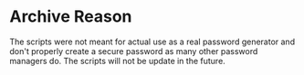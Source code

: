 # Archive Reason
The scripts were not meant for actual use as a real password generator and don't properly create a secure password as many other password managers do. The scripts will not be update in the future.
